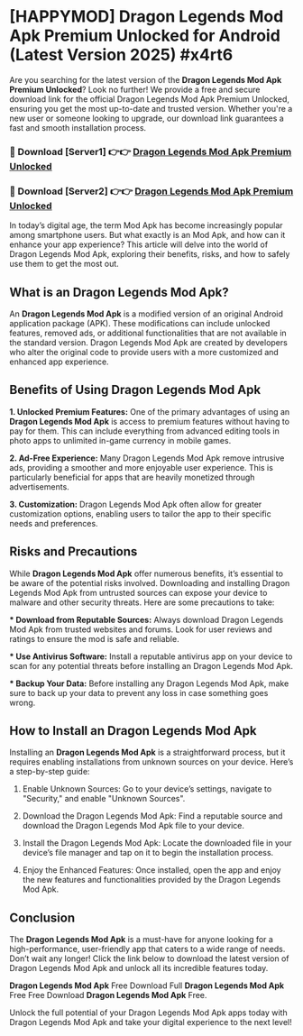 # [HAPPYMOD] Dragon Legends Mod Apk Premium Unlocked for Android (Latest Version 2025) #x4rt6

Are you searching for the latest version of the <strong>Dragon Legends Mod Apk Premium Unlocked</strong>? Look no further! We provide a free and secure download link for the official Dragon Legends Mod Apk Premium Unlocked, ensuring you get the most up-to-date and trusted version. Whether you're a new user or someone looking to upgrade, our download link guarantees a fast and smooth installation process.


<h3>🔴 Download [Server1] 👉👉 <a href="https://appsnew.pages.dev?q=Dragon+Legends+Mod+Apk">Dragon Legends Mod Apk Premium Unlocked</a></h3>

<h3>🔴 Download [Server2] 👉👉 <a href="https://appsnew.pages.dev?q=Dragon+Legends+Mod+Apk">Dragon Legends Mod Apk Premium Unlocked</a></h3>


In today’s digital age, the term Mod Apk has become increasingly popular among smartphone users. But what exactly is an Mod Apk, and how can it enhance your app experience? This article will delve into the world of Dragon Legends Mod Apk, exploring their benefits, risks, and how to safely use them to get the most out.


<h2>What is an Dragon Legends Mod Apk?</h2>

An <strong>Dragon Legends Mod Apk</strong> is a modified version of an original Android application package (APK). These modifications can include unlocked features, removed ads, or additional functionalities that are not available in the standard version. Dragon Legends Mod Apk are created by developers who alter the original code to provide users with a more customized and enhanced app experience.


<h2>Benefits of Using Dragon Legends Mod Apk</h2>

<strong> 1. Unlocked Premium Features:</strong> One of the primary advantages of using an <strong>Dragon Legends Mod Apk</strong> is access to premium features without having to pay for them. This can include everything from advanced editing tools in photo apps to unlimited in-game currency in mobile games.

<strong> 2. Ad-Free Experience:</strong> Many Dragon Legends Mod Apk remove intrusive ads, providing a smoother and more enjoyable user experience. This is particularly beneficial for apps that are heavily monetized through advertisements.

<strong> 3. Customization:</strong> Dragon Legends Mod Apk often allow for greater customization options, enabling users to tailor the app to their specific needs and preferences.


<h2>Risks and Precautions</h2>

While <strong>Dragon Legends Mod Apk</strong> offer numerous benefits, it’s essential to be aware of the potential risks involved. Downloading and installing Dragon Legends Mod Apk from untrusted sources can expose your device to malware and other security threats. Here are some precautions to take:

<strong> * Download from Reputable Sources:</strong> Always download Dragon Legends Mod Apk from trusted websites and forums. Look for user reviews and ratings to ensure the mod is safe and reliable.

<strong> * Use Antivirus Software:</strong> Install a reputable antivirus app on your device to scan for any potential threats before installing an Dragon Legends Mod Apk.

<strong> * Backup Your Data:</strong> Before installing any Dragon Legends Mod Apk, make sure to back up your data to prevent any loss in case something goes wrong.


<h2>How to Install an Dragon Legends Mod Apk</h2>

Installing an <strong>Dragon Legends Mod Apk</strong> is a straightforward process, but it requires enabling installations from unknown sources on your device. Here’s a step-by-step guide:

 1. Enable Unknown Sources: Go to your device’s settings, navigate to "Security," and enable "Unknown Sources".

 2. Download the Dragon Legends Mod Apk: Find a reputable source and download the Dragon Legends Mod Apk file to your device.

 3. Install the Dragon Legends Mod Apk: Locate the downloaded file in your device’s file manager and tap on it to begin the installation process.

 4. Enjoy the Enhanced Features: Once installed, open the app and enjoy the new features and functionalities provided by the Dragon Legends Mod Apk.


<h2><strong>Conclusion</strong></h2>

The <strong>Dragon Legends Mod Apk</strong> is a must-have for anyone looking for a high-performance, user-friendly app that caters to a wide range of needs. Don’t wait any longer! Click the link below to download the latest version of Dragon Legends Mod Apk and unlock all its incredible features today.

<strong>Dragon Legends Mod Apk</strong> Free Download Full <strong>Dragon Legends Mod Apk</strong> Free Free Download <strong>Dragon Legends Mod Apk</strong> Free.

Unlock the full potential of your Dragon Legends Mod Apk apps today with Dragon Legends Mod Apk and take your digital experience to the next level!